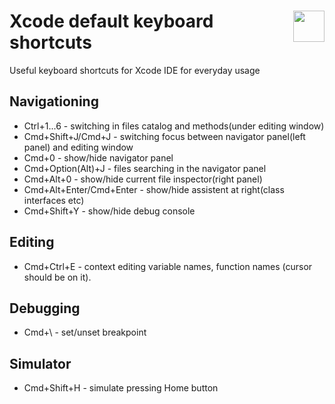 # <img style="float: right;"  src="https://raw.githubusercontent.com/igorkotkovets/xcode-keyboard-shortcuts/master/Xcode-icon.png" width="50">Xcode default keyboard shortcuts 
Useful keyboard shortcuts for Xcode IDE for everyday usage


## Navigationing
* Ctrl+1...6 - switching in files catalog and methods(under editing window)
* Cmd+Shift+J/Cmd+J - switching focus between navigator panel(left panel) and editing window
* Cmd+0 - show/hide navigator panel
* Cmd+Option(Alt)+J - files searching in the navigator panel
* Cmd+Alt+0 - show/hide current file inspector(right panel)
* Cmd+Alt+Enter/Cmd+Enter - show/hide assistent at right(class interfaces etc)
* Cmd+Shift+Y - show/hide debug console


## Editing 
* Cmd+Ctrl+E - context editing variable names, function names (cursor should be on it).


## Debugging
* Cmd+\ - set/unset breakpoint

## Simulator
* Cmd+Shift+H - simulate pressing Home button

